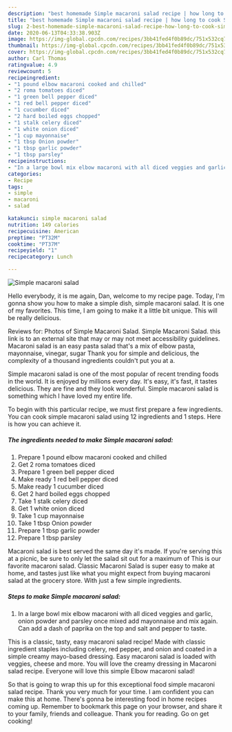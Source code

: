 ```yaml
---
description: "best homemade Simple macaroni salad recipe | how long to cook Simple macaroni salad"
title: "best homemade Simple macaroni salad recipe | how long to cook Simple macaroni salad"
slug: 2-best-homemade-simple-macaroni-salad-recipe-how-long-to-cook-simple-macaroni-salad
date: 2020-06-13T04:33:38.903Z
image: https://img-global.cpcdn.com/recipes/3bb41fed4f0b89dc/751x532cq70/simple-macaroni-salad-recipe-main-photo.jpg
thumbnail: https://img-global.cpcdn.com/recipes/3bb41fed4f0b89dc/751x532cq70/simple-macaroni-salad-recipe-main-photo.jpg
cover: https://img-global.cpcdn.com/recipes/3bb41fed4f0b89dc/751x532cq70/simple-macaroni-salad-recipe-main-photo.jpg
author: Carl Thomas
ratingvalue: 4.9
reviewcount: 5
recipeingredient:
- "1 pound elbow macaroni cooked and chilled"
- "2 roma tomatoes diced"
- "1 green bell pepper diced"
- "1 red bell pepper diced"
- "1 cucumber diced"
- "2 hard boiled eggs chopped"
- "1 stalk celery diced"
- "1 white onion diced"
- "1 cup mayonnaise"
- "1 tbsp Onion powder"
- "1 tbsp garlic powder"
- "1 tbsp parsley"
recipeinstructions:
- "In a large bowl mix elbow macaroni with all diced veggies and garlic, onion powder and parsley once mixed add mayonnaise and mix again. Can add a dash of paprika on the top and salt and pepper to taste."
categories:
- Recipe
tags:
- simple
- macaroni
- salad

katakunci: simple macaroni salad 
nutrition: 149 calories
recipecuisine: American
preptime: "PT32M"
cooktime: "PT37M"
recipeyield: "1"
recipecategory: Lunch

---
```



![Simple macaroni salad](https://img-global.cpcdn.com/recipes/3bb41fed4f0b89dc/751x532cq70/simple-macaroni-salad-recipe-main-photo.jpg)

Hello everybody, it is me again, Dan, welcome to my recipe page. Today, I'm gonna show you how to make a simple dish, simple macaroni salad. It is one of my favorites. This time, I am going to make it a little bit unique. This will be really delicious.

Reviews for: Photos of Simple Macaroni Salad. Simple Macaroni Salad. this link is to an external site that may or may not meet accessibility guidelines. Macaroni salad is an easy pasta salad that&#39;s a mix of elbow pasta, mayonnaise, vinegar, sugar Thank you for simple and delicious, the complexity of a thousand ingredients couldn&#39;t put you at a.

Simple macaroni salad is one of the most popular of recent trending foods in the world. It is enjoyed by millions every day. It's easy, it's fast, it tastes delicious. They are fine and they look wonderful. Simple macaroni salad is something which I have loved my entire life.


To begin with this particular recipe, we must first prepare a few ingredients. You can cook simple macaroni salad using 12 ingredients and 1 steps. Here is how you can achieve it.

<!--inarticleads1-->

##### The ingredients needed to make Simple macaroni salad:

1. Prepare 1 pound elbow macaroni cooked and chilled
1. Get 2 roma tomatoes diced
1. Prepare 1 green bell pepper diced
1. Make ready 1 red bell pepper diced
1. Make ready 1 cucumber diced
1. Get 2 hard boiled eggs chopped
1. Take 1 stalk celery diced
1. Get 1 white onion diced
1. Take 1 cup mayonnaise
1. Take 1 tbsp Onion powder
1. Prepare 1 tbsp garlic powder
1. Prepare 1 tbsp parsley


Macaroni salad is best served the same day it&#39;s made. If you&#39;re serving this at a picnic, be sure to only let the salad sit out for a maximum of This is our favorite macaroni salad. Classic Macaroni Salad is super easy to make at home, and tastes just like what you might expect from buying macaroni salad at the grocery store. With just a few simple ingredients. 

<!--inarticleads2-->

##### Steps to make Simple macaroni salad:

1. In a large bowl mix elbow macaroni with all diced veggies and garlic, onion powder and parsley once mixed add mayonnaise and mix again. Can add a dash of paprika on the top and salt and pepper to taste.


This is a classic, tasty, easy macaroni salad recipe! Made with classic ingredient staples including celery, red pepper, and onion and coated in a simple creamy mayo-based dressing. Easy macaroni salad is loaded with veggies, cheese and more. You will love the creamy dressing in Macaroni salad recipe. Everyone will love this simple Elbow macaroni salad! 

So that is going to wrap this up for this exceptional food simple macaroni salad recipe. Thank you very much for your time. I am confident you can make this at home. There's gonna be interesting food in home recipes coming up. Remember to bookmark this page on your browser, and share it to your family, friends and colleague. Thank you for reading. Go on get cooking!
